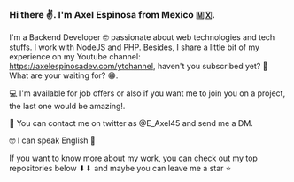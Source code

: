### Hi there ✌. I'm Axel Espinosa from Mexico 🇲🇽. 

I'm a Backend Developer 🤓 passionate about web technologies and tech stuffs. I work with NodeJS and PHP. Besides, I share a little bit of my experience on my Youtube channel: https://axelespinosadev.com/ytchannel, haven't you subscribed yet? 🧐 What are your waiting for? 😁. 

💻 I'm available for job offers or also if you want me to join you on a project, the last one would be amazing!.

👀 You can contact me on twitter as @E_Axel45 and send me a DM.

🤓 I can speak English 👀

If you want to know more about my work, you can check out my top repositories below ⬇⬇ and maybe you can leave me a star ⭐
